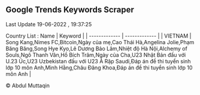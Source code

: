 

## Google Trends Keywords Scraper 
 
Last Update 19-06-2022 , 19:37:25

Country List :
 Name  | Keyword |
| ------------- | ------------- |
| VIETNAM | Song Kang,Nimes FC,Bitcoin,Ngày của mẹ,Cao Thái Hà,Angelina Jolie,Phạm Băng Băng,Song Hye Kyo,Lê Dương Bảo Lâm,Nhiệt độ Hà Nội,Alchemy of Souls,Ngô Thanh Vân,Hồ Bích Trâm,Ngày của Cha,U23 Nhật Bản đấu với U.23 Úc,U23 Uzbekistan đấu với U23 Ả Rập Saudi,Đáp án đề thi tuyển sinh lớp 10 môn Anh,Minh Hằng,Châu Đăng Khoa,Đáp án đề thi tuyển sinh lớp 10 môn Anh |



© Abdul Muttaqin 
